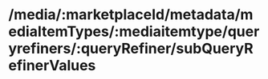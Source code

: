 # /media/:marketplaceId/metadata/mediaItemTypes/:mediaitemtype/queryrefiners/:queryRefiner/subQueryRefinerValues